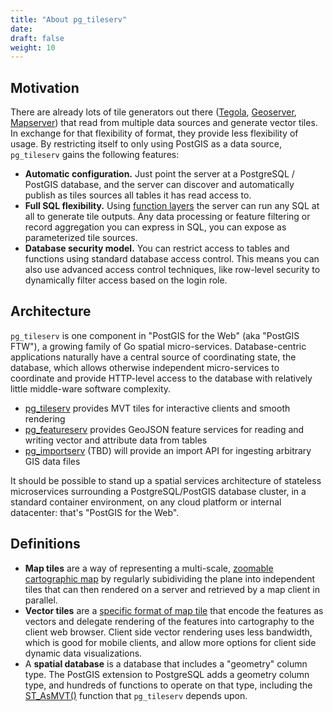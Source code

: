 ```yaml
---
title: "About pg_tileserv"
date:
draft: false
weight: 10
---
```


## Motivation

There are already lots of tile generators out there ([Tegola](https://tegola.io/), [Geoserver](https://geoserver.org), [Mapserver](https://mapserver.org)) that read from multiple data sources and generate vector tiles. In exchange for that flexibility of format, they provide less flexibility of usage. By restricting itself to only using PostGIS as a data source, `pg_tileserv` gains the following features:

* **Automatic configuration.** Just point the server at a PostgreSQL / PostGIS database, and the server can discover and automatically publish as tiles sources all tables it has read access to.
* **Full SQL flexibility.** Using [function layers]() the server can run any SQL at all to generate tile outputs. Any data processing or feature filtering or record aggregation you can express in SQL, you can expose as parameterized tile sources.
* **Database security model.** You can restrict access to tables and functions using standard database access control. This means you can also use advanced access control techniques, like row-level security to dynamically filter access based on the login role.

## Architecture

`pg_tileserv` is one component in "PostGIS for the Web" (aka "PostGIS FTW"), a growing family of Go spatial micro-services. Database-centric applications naturally have a central source of coordinating state, the database, which allows otherwise independent micro-services to coordinate and provide HTTP-level access to the database with relatively little middle-ware software complexity.

* [pg_tileserv](.) provides MVT tiles for interactive clients and smooth rendering
* [pg_featureserv](https://github.com/crunchydata/pg_featureserv) provides GeoJSON feature services for reading and writing vector and attribute data from tables
* [pg_importserv]() (TBD) will provide an import API for ingesting arbitrary GIS data files

It should be possible to stand up a spatial services architecture of stateless microservices surrounding a PostgreSQL/PostGIS database cluster, in a standard container environment, on any cloud platform or internal datacenter: that's "PostGIS for the Web".

## Definitions

* **Map tiles** are a way of representing a multi-scale, [zoomable cartographic map](https://en.wikipedia.org/wiki/Tiled_web_map) by regularly subidividing the plane into independent tiles that can then rendered on a server and retrieved by a map client in parallel.
* **Vector tiles** are a [specific format of map tile](https://docs.mapbox.com/vector-tiles/specification/) that encode the features as vectors and delegate rendering of the features into cartography to the client web browser. Client side vector rendering uses less bandwidth, which is good for mobile clients, and allow more options for client side dynamic data visualizations.
* A **spatial database** is a database that includes a "geometry" column type. The PostGIS extension to PostgreSQL adds a geometry column type, and hundreds of functions to operate on that type, including the [ST_AsMVT()](https://postgis.net/docs/ST_AsMVT.html) function that `pg_tileserv` depends upon.

